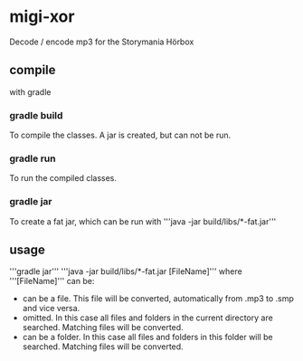 # migi-xor
Decode / encode mp3 for the Storymania Hörbox

## compile
with gradle
### gradle build
To compile the classes. A jar is created, but can not be run.
### gradle run
To run the compiled classes.
### gradle jar
To create a fat jar, which can be run with '''java -jar build/libs/*-fat.jar'''
## usage
'''gradle jar'''
'''java -jar build/libs/*-fat.jar [FileName]'''
where '''[FileName]''' can be:
* can be a file. This file will be converted, automatically from .mp3 to .smp and vice versa.
* omitted. In this case all files and folders in the current directory are searched. Matching files will be converted.
* can be a folder. In this case all files and folders in this folder will be searched. Matching files will be converted.
